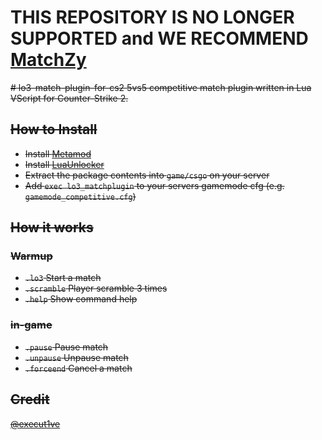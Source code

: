 
# THIS REPOSITORY IS NO LONGER SUPPORTED and WE RECOMMEND [MatchZy](https://github.com/shobhit-pathak/MatchZy)
<s># lo3-match-plugin-for-cs2
5vs5 competitive match plugin written in Lua VScript for Counter-Strike 2.

## How to Install
- Install [Metamod](https://www.sourcemm.net/downloads.php?branch=dev)
- Install [LuaUnlocker](https://github.com/Source2ZE/LuaUnlocker)
- Extract the package contents into `game/csgo` on your server
- Add `exec lo3_matchplugin` to your servers gamemode cfg (e.g. `gamemode_competitive.cfg`)

## How it works
### Warmup
- `.lo3` Start a match
- `.scramble` Player scramble 3 times
- `.help` Show command help

### in-game
- `.pause` Pause match
- `.unpause` Unpause match
- `.forceend` Cancel a match

## Credit
[@execut1ve](https://twitter.com/execut1ve)</s>